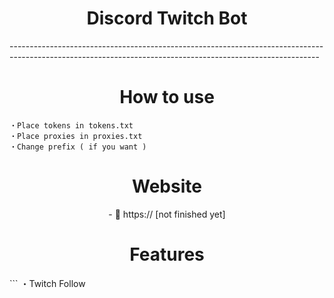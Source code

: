 <h1 align="center">Discord Twitch Bot</h1>
-----------------------------------------------------------------------------------------------------------------------------------------------------------
<h1 align="center">
 How to use
</h1>

```
・Place tokens in tokens.txt
・Place proxies in proxies.txt
・Change prefix ( if you want )
```
<h1 align="center">
 Website
</h1>
<p align="center">
- 👋 https:// [not finished yet]
</p>
<h1 align="center">
 Features
</h1>
```
・Twitch Follow

```
